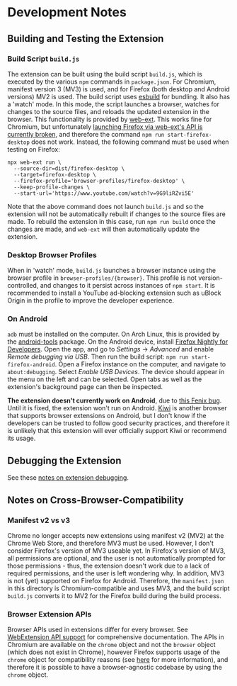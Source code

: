 # Development Notes

## Building and Testing the Extension

### Build Script `build.js`

The extension can be built using the build script `build.js`, which is executed by the various `npm` commands in `package.json`. For Chromium, manifest version 3 (MV3) is used, and for Firefox (both desktop and Android versions) MV2 is used. The build script uses [esbuild](https://github.com/evanw/esbuild) for bundling. It also has a 'watch' mode. In this mode, the script launches a browser, watches for changes to the source files, and reloads the updated extension in the browser. This functionality is provided by [web-ext](https://github.com/mozilla/web-ext). This works fine for Chromium, but unfortunately [launching Firefox via web-ext's API is currently broken](https://github.com/mozilla/web-ext/issues/2993), and therefore the command `npm run start-firefox-desktop` does not work. Instead, the following command must be used when testing on Firefox:
```console
npx web-ext run \
  --source-dir=dist/firefox-desktop \
  --target=firefox-desktop \
  --firefox-profile='browser-profiles/firefox-desktop' \
  --keep-profile-changes \
  --start-url='https://www.youtube.com/watch?v=9G9liRZvi5E'
```
Note that the above command does not launch `build.js` and so the extension will not be automatically rebuilt if changes to the source files are made. To rebuild the extension in this case, run `npm run build` once the changes are made, and `web-ext` will then automatically update the extension.


### Desktop Browser Profiles

When in 'watch' mode, `build.js` launches a browser instance using the browser profile in `browser-profiles/{browser}`. This profile is not version-controlled, and changes to it persist across instances of `npm start`. It is recommended to install a YouTube ad-blocking extension such as uBlock Origin in the profile to improve the developer experience.


### On Android

`adb` must be installed on the computer. On Arch Linux, this is provided by the [android-tools](https://archlinux.org/packages/extra/x86_64/android-tools/) package. On the Android device, install [Firefox Nightly for Developers](https://play.google.com/store/apps/details?id=org.mozilla.fenix). Open the app, and go to *Settings* → *Advanced* and enable *Remote debugging via USB*. Then run the build script: `npm run start-firefox-android`. Open a Firefox instance on the computer, and navigate to `about:debugging`. Select *Enable USB Devices*. The device should appear in the menu on the left and can be selected. Open tabs as well as the extension's background page can then be inspected.

**The extension doesn't currently work on Android**, due to [this Fenix bug](https://bugzilla.mozilla.org/show_bug.cgi?id=1871437). Until it is fixed, the extension won't run on Android. [Kiwi](https://github.com/kiwibrowser/src) is another browser that supports browser extensions on Android, but I don't know if the developers can be trusted to follow good security practices, and therefore it is unlikely that this extension will ever officially support Kiwi or recommend its usage.


## Debugging the Extension

See these [notes on extension debugging](https://extensionworkshop.com/documentation/develop/debugging/).


## Notes on Cross-Browser-Compatibility

### Manifest v2 vs v3

Chrome no longer accepts new extensions using manifest v2 (MV2) at the Chrome Web Store, and therefore MV3 must be used. However, I don't consider Firefox's version of MV3 useable yet. In Firefox's version of MV3, all permissions are optional, and the user is not automatically prompted for those permissions - thus, the extension doesn't work due to a lack of required permissions, and the user is left wondering why. In addition, MV3 is not (yet) supported on Firefox for Android. Therefore, the `manifest.json` in this directory is Chromium-compatible and uses MV3, and the build script `build.js` converts it to MV2 for the Firefox build during the build process.


### Browser Extension APIs

Browser APIs used in extensions differ for every browser. See [WebExtension API support](https://browser.kagi.com/WebExtensions-API-Support.html) for comprehensive documentation. The APIs in Chromium are available on the `chrome` object and not the `browser` object (which does not exist in Chrome), however Firefox supports usage of the `chrome` object for compatibility reasons (see [here](https://github.com/mozilla/webextension-polyfill/issues/329#issuecomment-1188822881) for more information), and therefore it is possible to have a browser-agnostic codebase by using the `chrome` object.
